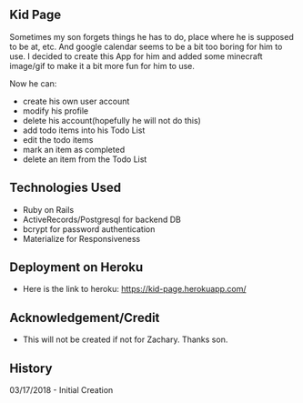 ## Kid Page

Sometimes my son forgets things he has to do, place where he is supposed to be at, etc. And google calendar seems to be a bit too boring for him to use. I decided to create this App for him and added some minecraft image/gif to make it a bit more fun for him to use.

Now he can:
* create his own user account
* modify his profile
* delete his account(hopefully he will not do this)
* add todo items into his Todo List
* edit the todo items
* mark an item as completed
* delete an item from the Todo List

## Technologies Used
* Ruby on Rails
* ActiveRecords/Postgresql for backend DB
* bcrypt for password authentication
* Materialize for Responsiveness

## Deployment on Heroku
* Here is the link to heroku: https://kid-page.herokuapp.com/

## Acknowledgement/Credit
* This will not be created if not for Zachary. Thanks son.

## History
03/17/2018 - Initial Creation
